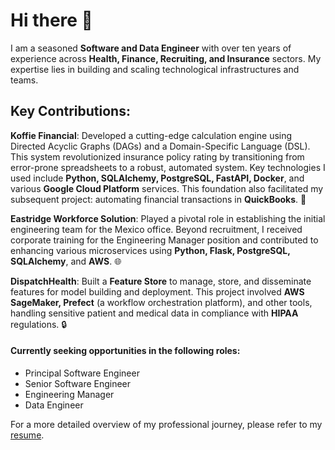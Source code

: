# Hi there 👋

I am a seasoned **Software and Data Engineer** with over ten years of experience across **Health, Finance, Recruiting, and Insurance** sectors. My expertise lies in building and scaling technological infrastructures and teams.

## Key Contributions:

**Koffie Financial**: Developed a cutting-edge calculation engine using Directed Acyclic Graphs (DAGs) and a Domain-Specific Language (DSL). This system revolutionized insurance policy rating by transitioning from error-prone spreadsheets to a robust, automated system. Key technologies I used include **Python, SQLAlchemy, PostgreSQL, FastAPI, Docker**, and various **Google Cloud Platform** services. This foundation also facilitated my subsequent project: automating financial transactions in **QuickBooks**. 💸

**Eastridge Workforce Solution**: Played a pivotal role in establishing the initial engineering team for the Mexico office. Beyond recruitment, I received corporate training for the Engineering Manager position and contributed to enhancing various microservices using **Python, Flask, PostgreSQL, SQLAlchemy**, and **AWS**. 🌐

**DispatchHealth**: Built a **Feature Store** to manage, store, and disseminate features for model building and deployment. This project involved **AWS SageMaker, Prefect** (a workflow orchestration platform), and other tools, handling sensitive patient and medical data in compliance with **HIPAA** regulations. 🔒

#### Currently seeking opportunities in the following roles:
- Principal Software Engineer
- Senior Software Engineer
- Engineering Manager
- Data Engineer

For a more detailed overview of my professional journey, please refer to my [resume](https://gist.github.com/OmarIbannez/257ce9830ab888a5fe018278cc25a61c).
